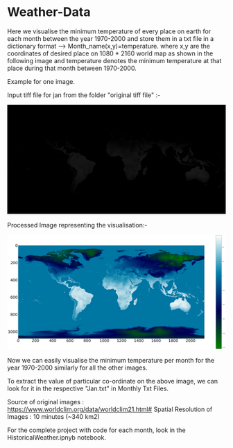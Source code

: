 # Weather-Data
Here we visualise the minimum temperature of every place on earth for each month between the year 1970-2000 and store them in a txt file in a dictionary format --> Month_name(x,y)=temperature. where x,y are the coordinates of desired place on 1080 * 2160 world map as shown in the following image and temperature denotes the minimum temperature at that place during that month between 1970-2000.

Example for one image.

Input tiff file for jan from the folder "original tiff file" :-

![Original Jan Image](Original%20Imgs/wc2.1_10m_tmin_01.tif) 

Processed Image representing the visualisation:-

![Processed Jan Image for visualisation](Jan.png)

Now we can easily visualise the minimum temperature per month for the year 1970-2000 similarly for all the other images.

To extract the value of particular co-ordinate on the above image, we can look for it in the respective "Jan.txt" in Monthly Txt Files.

Source of original images : https://www.worldclim.org/data/worldclim21.html#
Spatial Resolution of Images :  10 minutes (~340 km2)

For the complete project with code for each month, look in the HistoricalWeather.ipnyb notebook.
